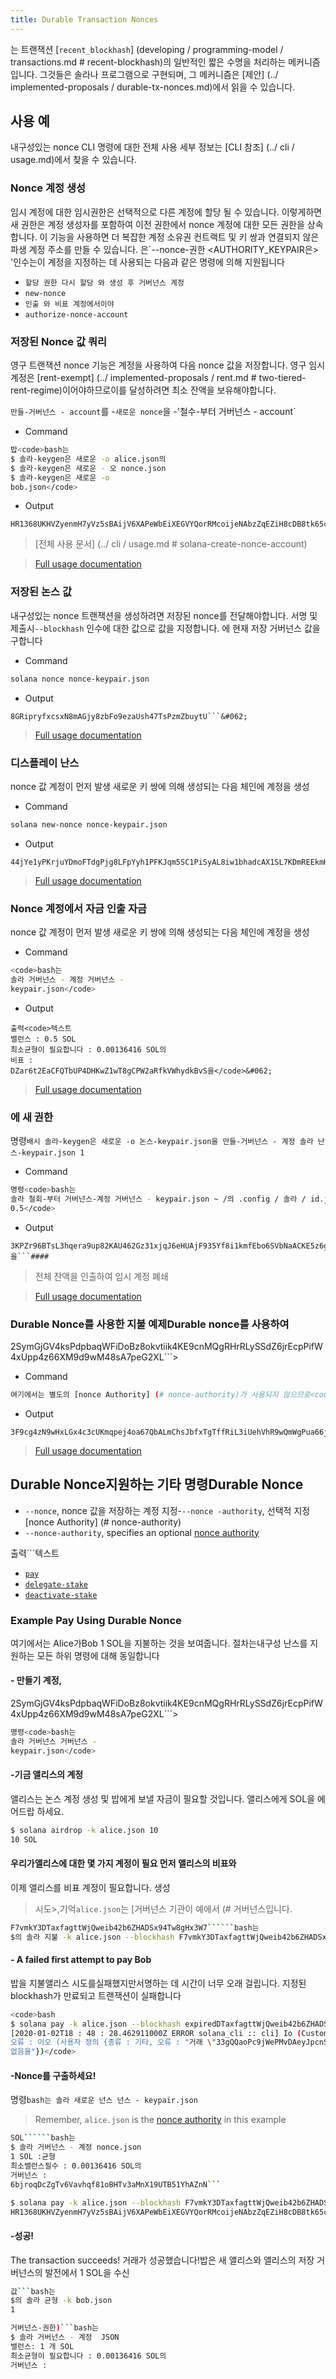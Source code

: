 ```yaml
---
title: Durable Transaction Nonces
---
```


는 트랜잭션 [`recent_blockhash`] (developing / programming-model / transactions.md # recent-blockhash)의 일반적인 짧은 수명을 처리하는 메커니즘입니다. 그것들은 솔라나 프로그램으로 구현되며, 그 메커니즘은 \[제안\] (../ implemented-proposals / durable-tx-nonces.md)에서 읽을 수 있습니다.

## 사용 예

내구성있는 nonce CLI 명령에 대한 전체 사용 세부 정보는 \[CLI 참조\] (../ cli / usage.md)에서 찾을 수 있습니다.

### Nonce 계정 생성

임시 계정에 대한 임시권한은 선택적으로 다른 계정에 할당 될 수 있습니다. 이렇게하면 새 권한은 계정 생성자를 포함하여 이전 권한에서 nonce 계정에 대한 모든 권한을 상속합니다. 이 기능을 사용하면 더 복잡한 계정 소유권 컨트랙트 및 키 쌍과 연결되지 않은 파생 계정 주소를 만들 수 있습니다. 은`--nonce-권한 <AUTHORITY_KEYPAIR은> '인수는이 계정을 지정하는 데 사용되는 다음과 같은 명령에 의해 지원됩니다

- `할당 권한 다시 할당 와 생성 후 거버넌스 계정`
- `new-nonce`
- `인출 와 비표 계정에서이야`
- `authorize-nonce-account`

### 저장된 Nonce 값 쿼리

영구 트랜잭션 nonce 기능은 계정을 사용하여 다음 nonce 값을 저장합니다. 영구 임시 계정은 \[rent-exempt\] (../ implemented-proposals / rent.md # two-tiered-rent-regime)이어야하므로이를 달성하려면 최소 잔액을 보유해야합니다.

`만들-거버넌스 - account`를 -`새로운 nonce`을 -'철수-부터 거버넌스 - account`

- Command

```bash
밥<code>bash는
$ 솔라-keygen은 새로운 -o alice.json의
$ 솔라-keygen은 새로운 - 오 nonce.json
$ 솔라-keygen은 새로운 -o
bob.json</code>
```

- Output

```text
HR1368UKHVZyenmH7yVz5sBAijV6XAPeWbEiXEGVYQorRMcoijeNAbzZqEZiH8cDB8tk65ckqeegFjK8dHwNFgQ```###
```

> \[전체 사용 문서\] (../ cli / usage.md # solana-create-nonce-account)

> [Full usage documentation](../cli/usage.md#solana-create-nonce-account)

### 저장된 논스 값

내구성있는 nonce 트랜잭션을 생성하려면 저장된 nonce를 전달해야합니다. 서명 및 제출시`--blockhash` 인수에 대한 값으로 값을 지정합니다. 에 현재 저장 거버넌스 값을 구합니다

- Command

```bash
solana nonce nonce-keypair.json
```

- Output

```text
8GRipryfxcsxN8mAGjy8zbFo9ezaUsh47TsPzmZbuytU```&#062;
```

> [Full usage documentation](../cli/usage.md#solana-get-nonce)

### 디스플레이 난스

nonce 값 계정이 먼저 발생 새로운 키 쌍에 의해 생성되는 다음 체인에 계정을 생성

- Command

```bash
solana new-nonce nonce-keypair.json
```

- Output

```text
44jYe1yPKrjuYDmoFTdgPjg8LFpYyh1PFKJqm5SC1PiSyAL8iw1bhadcAX1SL7KDmREEkmHpYvreKoNv6fZgfvUK```&#062;
```

> [Full usage documentation](../cli/usage.md#solana-new-nonce)

### Nonce 계정에서 자금 인출 자금

nonce 값 계정이 먼저 발생 새로운 키 쌍에 의해 생성되는 다음 체인에 계정을 생성

- Command

```bash
<code>bash는
솔라 거버넌스 - 계정 거버넌스 -
keypair.json</code>
```

- Output

```text
출력<code>텍스트
밸런스 : 0.5 SOL
최소균형이 필요합니다 : 0.00136416 SOL의
비표 :
DZar6t2EaCFQTbUP4DHKwZ1wT8gCPW2aRfkVWhydkBvS을</code>&#062;
```

> [Full usage documentation](../cli/usage.md#solana-nonce-account)

### 에 새 권한

명령`배시
솔라-keygen은 새로운 -o 논스-keypair.json을
만들-거버넌스 - 계정 솔라 난스-keypair.json
1`

- Command

```bash
명령<code>bash는
솔라 철회-부터 거버넌스-계정 거버넌스 - keypair.json ~ /의 .config / 솔라 / id.json
0.5</code>
```

- Output

```text
3KPZr96BTsL3hqera9up82KAU462Gz31xjqJ6eHUAjF935Yf8i1kmfEbo6SVbNaACKE5z6gySrNjVRvmS8DcPuwV을```####
```

> 전체 잔액을 인출하여 임시 계정 폐쇄

> [Full usage documentation](../cli/usage.md#solana-withdraw-from-nonce-account)

### Durable Nonce를 사용한 지불 예제Durable nonce를 사용하여

2SymGjGV4ksPdpbaqWFiDoBz8okvtiik4KE9cnMQgRHrRLySSdZ6jrEcpPifW4xUpp4z66XM9d9wM48sA7peG2XL```>

- Command

```bash
여기에서는 별도의 [nonce Authority] (# nonce-authority)가 사용되지 않으므로<code>alice.json</code>은 임시 계정대한 완전한 권한을
```

- Output

```text
3F9cg4zN9wHxLGx4c3cUKmqpej4oa67QbALmChsJbfxTgTffRiL3iUehVhR9wQmWgPua66jPuAYeL1K2pYYjbNoT```&#062;
```

> [Full usage documentation](../cli/usage.md#solana-authorize-nonce-account)

## Durable Nonce지원하는 기타 명령Durable Nonce

>

- `--nonce`, nonce 값을 저장하는 계정 지정-`--nonce
-authority`, 선택적 지정 \[nonce Authority\] (# nonce-authority)
- `--nonce-authority`, specifies an optional [nonce authority](#nonce-authority)

출력```텍스트

- [`pay`](../cli/usage.md#solana-pay)
- [`delegate-stake`](../cli/usage.md#solana-delegate-stake)
- [`deactivate-stake`](../cli/usage.md#solana-deactivate-stake)

### Example Pay Using Durable Nonce

여기에서는 Alice가Bob 1 SOL을 지불하는 것을 보여줍니다. 절차는내구성 난스를 지원하는 모든 하위 명령에 대해 동일합니다

#### - 만들기 계정,

2SymGjGV4ksPdpbaqWFiDoBz8okvtiik4KE9cnMQgRHrRLySSdZ6jrEcpPifW4xUpp4z66XM9d9wM48sA7peG2XL```>

```bash
명령<code>bash는
솔라 거버넌스 거버넌스 -
keypair.json</code>
```

#### -기금 앨리스의 계정

앨리스는 논스 계정 생성 및 밥에게 보낼 자금이 필요할 것입니다. 앨리스에게 SOL을 에어드랍 하세요.

```bash
$ solana airdrop -k alice.json 10
10 SOL
```

#### 우리가앨리스에 대한 몇 가지 계정이 필요 먼저  앨리스의 비표와

이제 앨리스를 비표 계정이 필요합니다. 생성

> 시도>,기억`alice.json`는 [거버넌스 기관이 예에서 (# 거버넌스입니다.

```bash
F7vmkY3DTaxfagttWjQweib42b6ZHADSx94Tw8gHx3W7``````bash는
$의 솔라 지불 -k alice.json --blockhash F7vmkY3DTaxfagttWjQweib42b6ZHADSx94Tw8gHx3W7 --nonce nonce.json bob.json 1
```

#### - A failed first attempt to pay Bob

밥을 지불앨리스 시도를실패했지만서명하는 데 시간이 너무 오래 걸립니다. 지정된 blockhash가 만료되고 트랜잭션이 실패합니다

```bash
<code>bash
$ solana pay -k alice.json --blockhash expiredDTaxfagttWjQweib42b6ZHADSx94Tw8gHx3W7 bob.json 1
[2020-01-02T18 : 48 : 28.462911000Z ERROR solana_cli :: cli] Io (Custom {kind : 기타 오류 : "거래 \"33gQQaoPc9jWePMvDAeyJpcnSPiGUAdtVg8zREWv4GiKjkcGNufgpcbFyRKRrA25NkgjZySEeKue5rawyeH5TzsV \ "실패 : 없음"})
오류 : 이오 (사용자 정의 {종류 : 기타, 오류 : "거래 \"33gQQaoPc9jWePMvDAeyJpcnSPiGUAdtVg8zREWv4GiKjkcGNufgpcbFyRKRrA25NkgjZySEeKue5rawyeH5TzsV \ "실패 :
없음을"})</code>
```

#### -Nonce를 구출하세요!

명령`bash는
솔라 새로운 넌스 넌스 -
keypair.json`

> Remember, `alice.json` is the [nonce authority](#nonce-authority) in this example

```bash
SOL``````bash는
$ 솔라 거버넌스 - 계정 nonce.json
1 SOL :균형
최소밸런스필수 : 0.00136416 SOL의
거버넌스 :
6bjroqDcZgTv6Vavhqf81oBHTv3aMnX19UTB51YhAZnN```
```

```bash
$ solana pay -k alice.json --blockhash F7vmkY3DTaxfagttWjQweib42b6ZHADSx94Tw8gHx3W7 --nonce nonce.json bob.json 1
HR1368UKHVZyenmH7yVz5sBAijV6XAPeWbEiXEGVYQorRMcoijeNAbzZqEZiH8cDB8tk65ckqeegFjK8dHwNFgQ
```

#### -성공!

The transaction succeeds! 거래가 성공했습니다!밥은 새 앨리스와 앨리스의 저장 거버넌스의 발전에서 1 SOL을 수신

```bash
값```bash는
$의 솔라 균형 -k bob.json
1
```

```bash
거버넌스-권한)```bash는
$ 솔라 거버넌스 - 계정  JSON
밸런스: 1 개 SOL
최소균형이 필요합니다 : 0.00136416 SOL의
거버넌스 :
```
